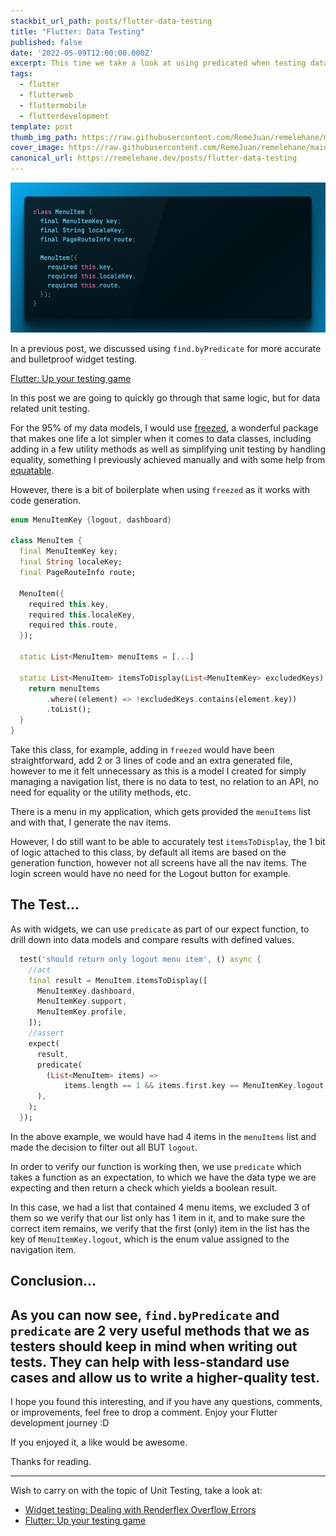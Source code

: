 ```yaml
---
stackbit_url_path: posts/flutter-data-testing
title: "Flutter: Data Testing"
published: false
date: '2022-05-09T12:00:00.000Z'
excerpt: This time we take a look at using predicated when testing data classes
tags:
  - flutter
  - flutterweb
  - fluttermobile
  - flutterdevelopment
template: post
thumb_img_path: https://raw.githubusercontent.com/RemeJuan/remelehane/main/2022/04/upgit_20220415_1649993056.png
cover_image: https://raw.githubusercontent.com/RemeJuan/remelehane/main/2022/04/upgit_20220415_1649993056.png
canonical_url: https://remelehane.dev/posts/flutter-data-testing
---
```


![data-model-testing](https://raw.githubusercontent.com/RemeJuan/remelehane/main/2022/04/upgit_20220415_1649993056.png)

In a previous post, we discussed using `find.byPredicate` for more accurate and bulletproof widget testing.

[Flutter: Up your testing game](https://remelehane.dev/posts/up-your-testing-game/)

In this post we are going to quickly go through that same logic, but for data related unit testing.

For the 95% of my data models, I would use [freezed](https://pub.dev/packages/freezed), a wonderful package that makes one life a lot simpler when it comes to data classes, including adding in a few utility methods as well as simplifying unit testing by handling equality, something I previously achieved manually and with some help from [equatable](https://pub.dev/packages/equatable).

However, there is a bit of boilerplate when using `freezed` as it works with code generation.

```dart
enum MenuItemKey {logout, dashboard}

class MenuItem {
  final MenuItemKey key;
  final String localeKey;
  final PageRouteInfo route;

  MenuItem({
    required this.key,
    required this.localeKey,
    required this.route,
  });
  
  static List<MenuItem> menuItems = [...]
    
  static List<MenuItem> itemsToDisplay(List<MenuItemKey> excludedKeys) {
    return menuItems
        .where((element) => !excludedKeys.contains(element.key))
        .toList();
  }
}
```

Take this class, for example, adding in `freezed` would have been straightforward, add 2 or 3 lines of code and an extra generated file, however to me it felt unnecessary as this is a model I created for simply managing a navigation list, there is no data to test, no relation to an API, no need for equality or the utility methods, etc.

There is a menu in my application, which gets provided the `menuItems` list and with that, I generate the nav items.

However, I do still want to be able to accurately test `itemsToDisplay`, the 1 bit of logic attached to this class, by default all items are based on the generation function, however not all screens have all the nav items. The login screen would have no need for the Logout button for example.

## The Test...

As with widgets, we can use `predicate` as part of our expect function, to drill down into data models and compare results with defined values.

```dart
  test('should return only logout menu item', () async {
    //act
    final result = MenuItem.itemsToDisplay([
      MenuItemKey.dashboard,
      MenuItemKey.support,
      MenuItemKey.profile,
    ]);
    //assert
    expect(
      result,
      predicate(
        (List<MenuItem> items) =>
            items.length == 1 && items.first.key == MenuItemKey.logout,
      ),
    );
  });
```

In the above example, we would have had 4 items in the `menuItems` list and made the decision to filter out all BUT `logout`.

In order to verify our function is working then, we use `predicate` which takes a function as an expectation, to which we have the data type we are expecting and then return a check which yields a boolean result.

In this case, we had a list that contained 4 menu items, we excluded 3 of them so we verify that our list only has 1 item in it, and to make sure the correct item remains, we verify that the first (only) item in the list has the key of `MenuItemKey.logout`, which is the enum value assigned to the navigation item.

## Conclusion...

As you can now see, `find.byPredicate` and `predicate` are 2 very useful methods that we as testers should keep in mind when writing out tests. They can help with less-standard use cases and allow us to write a higher-quality test.
---

I hope you found this interesting, and if you have any questions, comments, or improvements, feel free to drop a comment. Enjoy your Flutter development journey :D

If you enjoyed it, a like would be awesome.

Thanks for reading.

****

Wish to carry on with the topic of Unit Testing, take a look at:

- [Widget testing: Dealing with Renderflex Overflow Errors](https://remelehane.dev/posts/widget-testing-rendeflex-overflow/)
- [Flutter: Up your testing game](https://remelehane.dev/posts/up-your-testing-game/)

